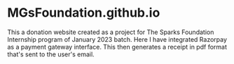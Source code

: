 # MGsFoundation.github.io
This a donation website created as a project for The Sparks Foundation Internship program of January 2023 batch. Here I have integrated Razorpay as a payment gateway interface. This then generates a receipt in pdf format that's sent to the user's email.
